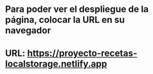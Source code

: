 # Para poder ver el despliegue de la página, colocar la URL en su navegador

# URL: https://proyecto-recetas-localstorage.netlify.app
